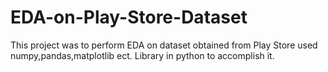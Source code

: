 # EDA-on-Play-Store-Dataset
This project was to perform EDA on dataset obtained from  Play Store used  numpy,pandas,matplotlib ect.
Library in python to accomplish it.
